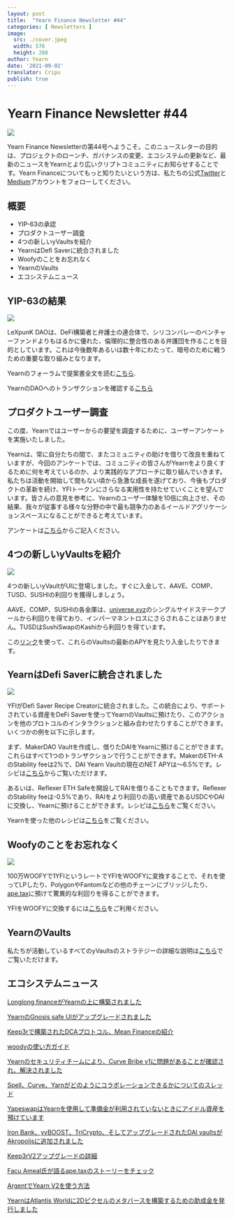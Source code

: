 ```yaml
---
layout: post
title:  "Yearn Finance Newsletter #44"
categories: [ Newsletters ]
image:
  src: ./cover.jpeg
  width: 576
  height: 288
author: Yearn
date: '2021-09-02'
translator: Cripu
publish: true
---
```


# Yearn Finance Newsletter #44

![](/_posts/_newsletters/Yearn-Finance-Newsletter-44/image1.jpg)

Yearn Finance Newsletterの第44号へようこそ。このニュースレターの目的は、プロジェクトのローンチ、ガバナンスの変更、エコシステムの更新など、最新のニュースをYearnとより広いクリプトコミュニティにお知らせすることです。Yearn Financeについてもっと知りたいという方は、私たちの公式[Twitter](https://twitter.com/iearnfinance)と[Medium](https://medium.com/iearn)アカウントをフォローしてください。

## **概要**

- YIP-63の承認
- プロダクトユーザー調査
- 4つの新しいyVaultsを紹介
- YearnはDefi Saverに統合されました
- Woofyのことをお忘れなく
- YearnのVaults
- エコシステムニュース

## **YIP-63の結果**

![](/_posts/_newsletters/Yearn-Finance-Newsletter-44/image2.jpg)

LeXpunK DAOは、DeFi構築者と弁護士の連合体で、シリコンバレーのベンチャーファンドよりもはるかに優れた、倫理的に整合性のある弁護団を作ることを目的としています。これは今後数年あるいは数十年にわたって、暗号のために戦うための重要な取り組みとなります。

Yearnのフォーラムで提案書全文を読む[こちら](https://gov.yearn.finance/t/yip-63-fund-builder-first-legal-activism-dao/11280).

YearnのDAOへのトランザクションを確認する[こちら](https://etherscan.io/tx/0x0ec0fc55d6dc51b426a254bf2d6de138b1b9a1c3031f4ab3a7b39439fa004392)

## **プロダクトユーザー調査**

この度、Yearnではユーザーからの要望を調査するために、ユーザーアンケートを実施いたしました。 
  
Yearnは、常に自分たちの間で、またコミュニティの助けを借りて改良を重ねていますが、今回のアンケートでは、コミュニティの皆さんがYearnをより良くするために何を考えているのか、より実践的なアプローチに取り組んでいきます。私たちは活動を開始して間もない頃から急激な成長を遂げており、今後もプロダクトの革新を続け、YFIトークンにさらなる実用性を持たせていくことを望んでいます。皆さんの意見を参考に、Yearnのユーザー体験を10倍に向上させ、その結果、我々が従事する様々な分野の中で最も競争力のあるイールドアグリケーションスペースになることができると考えています。

アンケートは[こちら](https://yearnfinance.typeform.com/to/ojp3J8gn)からご記入ください。

## **4つの新しいyVaultsを紹介**

![](/_posts/_newsletters/Yearn-Finance-Newsletter-44/image3.jpg)

4つの新しいyVaultがUIに登場しました。すぐに入金して、AAVE、COMP、TUSD、SUSHIの利回りを獲得しましょう。  
  
AAVE、COMP、SUSHIの各金庫は、[universe.xyz](https://universe.xyz/polymorphs)のシングルサイドステークプールから利回りを得ており、インパーマネントロスにさらされることはありません。TUSDはSushiSwapのKashiから利回りを得ています。

この[リンク](https://yearn.finance/vaults)を使って、これらのVaultsの最新のAPYを見たり入金したりできます。

## **YearnはDefi Saverに統合されました**

![](/_posts/_newsletters/Yearn-Finance-Newsletter-44/image4.jpg)

YFIがDefi Saver Recipe Creatorに統合されました。この統合により、サポートされている資産をDeFi Saverを使ってYearnのVaultsに預けたり、このアクションを他のプロトコルのインタラクションと組み合わせたりすることができます。いくつかの例を以下に示します。 
  
まず、MakerDAO Vaultを作成し、借りたDAIをYearnに預けることができます。これらはすべて1つのトランザクションで行うことができます。MakerのETH-AのStability feeは2%で、DAI Yearn Vaultの現在のNET APYは～6.5%です。レシピは[こちら](https://app.defisaver.com/recipes/create?recipe=V3JhcEV0aEFjdGlvbiwyMDtSZWZsZXhlck9wZW5TYWZlQWN0aW9uLEVUSC1BO1JlZmxleGVyU3VwcGx5QWN0aW9uLCQyLHJlY2lwZSxBbGwgYXZhaWxhYmxlO1JlZmxleGVyR2VuZXJhdGVBY3Rpb24sJDIsNjY2NixyZWNpcGU7U2VsbEFjdGlvbiwweDAzYWI0NTg2MzQ5MTBhYWQyMGVmNWYxYzhlZTk2ZjFkNmFjNTQ5MTkscmVjaXBlLDY2NjYsMHhBMGI4Njk5MWM2MjE4YjM2YzFkMTlENGEyZTlFYjBjRTM2MDZlQjQ4LHJlY2lwZSwxO1llYXJuU3VwcGx5QWN0aW9uLDB4QTBiODY5OTFjNjIxOGIzNmMxZDE5RDRhMmU5RWIwY0UzNjA2ZUI0OCxyZWNpcGUsQWxsIGF2YWlsYWJsZSx3YWxsZXQ%3D)からご覧いただけます。

あるいは、Reflexer ETH Safeを開設してRAIを借りることもできます。ReflexerのStability feeは-0.5%であり、RAIをより利回りの高い資産であるUSDCやDAIに交換し、Yearnに預けることができます。レシピは[こちら](https://app.defisaver.com/recipes/create?recipe=V3JhcEV0aEFjdGlvbiwyMDtSZWZsZXhlck9wZW5TYWZlQWN0aW9uLEVUSC1BO1JlZmxleGVyU3VwcGx5QWN0aW9uLCQyLHJlY2lwZSxBbGwgYXZhaWxhYmxlO1JlZmxleGVyR2VuZXJhdGVBY3Rpb24sJDIsNjY2NixyZWNpcGU7U2VsbEFjdGlvbiwweDAzYWI0NTg2MzQ5MTBhYWQyMGVmNWYxYzhlZTk2ZjFkNmFjNTQ5MTkscmVjaXBlLDY2NjYsMHhBMGI4Njk5MWM2MjE4YjM2YzFkMTlENGEyZTlFYjBjRTM2MDZlQjQ4LHJlY2lwZSwxO1llYXJuU3VwcGx5QWN0aW9uLDB4QTBiODY5OTFjNjIxOGIzNmMxZDE5RDRhMmU5RWIwY0UzNjA2ZUI0OCxyZWNpcGUsQWxsIGF2YWlsYWJsZSx3YWxsZXQ%3D)をご覧ください。

Yearnを使った他のレシピは[こちら](https://app.defisaver.com/)をご覧ください。

## **Woofyのことをお忘れなく**

![](/_posts/_newsletters/Yearn-Finance-Newsletter-44/image5.jpg)

100万WOOFYで1YFIというレートでYFIをWOOFYに変換することで、それを使ってLPしたり、PolygonやFantomなどの他のチェーンにブリッジしたり、[ape.tax](https://ape.tax/)に預けて驚異的な利回りを得ることができます。
  
YFIをWOOFYに交換するには[こちら](https://woofy.finance/)をご利用ください。

## **YearnのVaults**

私たちが活動しているすべてのyVaultsのストラテジーの詳細な説明は[こちら](https://medium.com/yearn-state-of-the-vaults/the-vaults-at-yearn-9237905ffed3)でご覧いただけます。

## **エコシステムニュース**

[Longlong financeがYearnの上に構築されました](https://twitter.com/longlongfinance/status/1424889905877069826)

[YearnのGnosis safe UIがアップグレードされました](https://twitter.com/seanmacaonghais/status/1427229450773618695?s=21)

[Keep3rで構築されたDCAプロトコル、Mean Financeの紹介](https://twitter.com/mean_fi/status/1422947694444785666?s=21)

[woodyの使い方ガイド](https://twitter.com/cryptannews/status/1426489521911177217?s=21)

[Yearnのセキュリティチームにより、Curve Bribe v1に問題があることが確認され、解決されました](https://twitter.com/bantg/status/1426629982328180737?s=21)

[Spell、Curve、Yarnがどのようにコラボレーションできるかについてのスレッド](https://twitter.com/danielesesta/status/1426547097415913476?s=21)

[YapeswapはYearnを使用して準備金が利用されていないときにアイドル資産を預けています](https://twitter.com/yapeswap/status/1427270229839605761)

[Iron Bank、yvBOOST、TriCrypto、そしてアップグレードされたDAI vaultsがAkropolisに追加されました](https://twitter.com/akropolisio/status/1427258414229442563)

[Keep3rV2アップグレードの詳細](https://twitter.com/AndreCronjeTech/status/1429021091218006023)

[Facu Ameal氏が語るape.taxのストーリーをチェック](https://twitter.com/fameal/status/1428382076064174080?s=20)

[ArgentでYearn V2を使う方法](https://twitter.com/argentHQ/status/1431205382865760257)

[YearnはAtlantis Worldに2Dピクセルのメタバースを構築するための助成金を発行しました](https://twitter.com/iearnfinance/status/1432387438014435332)